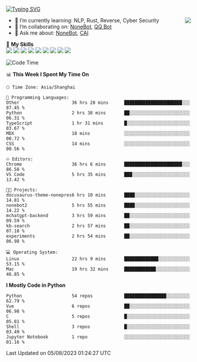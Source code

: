 [![Typing SVG](https://readme-typing-svg.herokuapp.com?size=25&duration=2500&color=8C43EA&vCenter=true&width=200&height=40&lines=Hi+there+%F0%9F%91%8B%F0%9F%8F%BB;I'm+yanyongyu)](https://git.io/typing-svg)

<a href="#">
  <img align="right" src="https://github-readme-stats.vercel.app/api?username=yanyongyu&count_private=true&show_icons=true&bg_color=15,f2f7fd,E0EAFC" />
</a>

- 🌱 I’m currently learning: NLP, Rust, Reverse, Cyber Security
- 👯 I’m collaborating on: [NoneBot](https://github.com/nonebot), [QQ Bot](https://github.com/Mrs4s/go-cqhttp)
- 💬 Ask me about: [NoneBot](https://github.com/nonebot), [CAI](https://github.com/cscs181/CAI)

🌟 **My Skills**  
![](https://img.shields.io/badge/-Python-3e74a2?style=flat-square&logo=Python&logoColor=fff)
![](https://img.shields.io/badge/-Node.js-339933?style=flat-square&logo=Node.js&logoColor=fff)
![](https://img.shields.io/badge/-Vue-4fc08d?style=flat-square&logo=Vue.js&logoColor=fff)
![](https://img.shields.io/badge/-React-2d98ce?style=flat-square&logo=React&logoColor=fff)
![](https://img.shields.io/badge/-Docker-2496ED?style=flat-square&logo=Docker&logoColor=fff)
![](https://img.shields.io/badge/-Linux-000000?style=flat-square&logo=Linux&logoColor=fff)
![](https://img.shields.io/badge/-MySQL-4479A1?style=flat-square&logo=MySQL&logoColor=fff)
![](https://img.shields.io/badge/-Redis-DC382D?style=flat-square&logo=Redis&logoColor=fff)
![](https://img.shields.io/badge/-MongoDB-47A248?style=flat-square&logo=MongoDB&logoColor=fff)

<!--START_SECTION:waka-->
![Code Time](http://img.shields.io/badge/Code%20Time-4%2C627%20hrs%2056%20mins-blue)

📊 **This Week I Spent My Time On** 

```text
🕑︎ Time Zone: Asia/Shanghai

💬 Programming Languages: 
Other                    36 hrs 28 mins      ██████████████████████░░░   87.45 % 
Python                   2 hrs 38 mins       ██░░░░░░░░░░░░░░░░░░░░░░░   06.31 % 
TypeScript               1 hr 31 mins        █░░░░░░░░░░░░░░░░░░░░░░░░   03.67 % 
MDX                      18 mins             ░░░░░░░░░░░░░░░░░░░░░░░░░   00.72 % 
CSS                      14 mins             ░░░░░░░░░░░░░░░░░░░░░░░░░   00.56 % 

🔥 Editors: 
Chrome                   36 hrs 6 mins       ██████████████████████░░░   86.58 % 
VS Code                  5 hrs 35 mins       ███░░░░░░░░░░░░░░░░░░░░░░   13.42 % 

🐱‍💻 Projects: 
docusaurus-theme-nonepres6 hrs 10 mins       ████░░░░░░░░░░░░░░░░░░░░░   14.81 % 
nonebot2                 5 hrs 55 mins       ████░░░░░░░░░░░░░░░░░░░░░   14.22 % 
mchatgpt-backend         3 hrs 59 mins       ██░░░░░░░░░░░░░░░░░░░░░░░   09.59 % 
kb-search                2 hrs 57 mins       ██░░░░░░░░░░░░░░░░░░░░░░░   07.10 % 
experiments              2 hrs 54 mins       ██░░░░░░░░░░░░░░░░░░░░░░░   06.98 % 

💻 Operating System: 
Linux                    22 hrs 9 mins       █████████████░░░░░░░░░░░░   53.15 % 
Mac                      19 hrs 32 mins      ████████████░░░░░░░░░░░░░   46.85 % 
```

**I Mostly Code in Python** 

```text
Python                   54 repos            ████████████████░░░░░░░░░   62.79 % 
Vue                      6 repos             ██░░░░░░░░░░░░░░░░░░░░░░░   06.98 % 
C                        5 repos             █░░░░░░░░░░░░░░░░░░░░░░░░   05.81 % 
Shell                    3 repos             █░░░░░░░░░░░░░░░░░░░░░░░░   03.49 % 
Jupyter Notebook         1 repo              ░░░░░░░░░░░░░░░░░░░░░░░░░   01.16 % 
```




 Last Updated on 05/08/2023 01:24:27 UTC
<!--END_SECTION:waka-->
